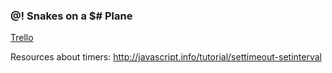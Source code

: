### @! Snakes on a $# Plane

[Trello](https://trello.com/b/fYYFU8XQ/typeracer)

Resources about timers:
http://javascript.info/tutorial/settimeout-setinterval
